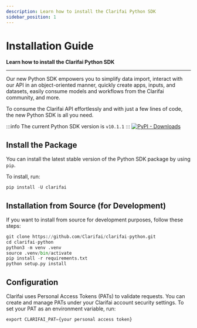 ```yaml
---
description: Learn how to install the Clarifai Python SDK
sidebar_position: 1
---
```


# Installation Guide

**Learn how to install the Clarifai Python SDK**
<hr />

Our new Python SDK empowers you to simplify data import, interact with our API in an object-oriented manner, quickly create apps, inputs, and datasets, easily consume models and workflows from the Clarifai community, and more. 

To consume the Clarifai API effortlessly and with just a few lines of code, the new Python SDK is all you need.

:::info
The current Python SDK version is `v10.1.1`
:::
<a href="https://pypi.org/project/clarifai" target="_blank"> <img src="https://img.shields.io/pypi/dm/clarifai" alt="PyPI - Downloads" /> </a> 

## Install the Package

You can install the latest stable version of the Python SDK package by using `pip`.

To install, run:

```python
pip install -U clarifai
```

## Installation from Source (for Development)

If you want to install from source for development purposes, follow these steps:

```python
git clone https://github.com/Clarifai/clarifai-python.git
cd clarifai-python
python3 -m venv .venv
source .venv/bin/activate
pip install -r requirements.txt
python setup.py install
```

## Configuration

Clarifai uses Personal Access Tokens (PATs) to validate requests. You can create and manage PATs under your Clarifai account security settings. To set your PAT as an environment variable, run:

```python
export CLARIFAI_PAT={your personal access token}
```
